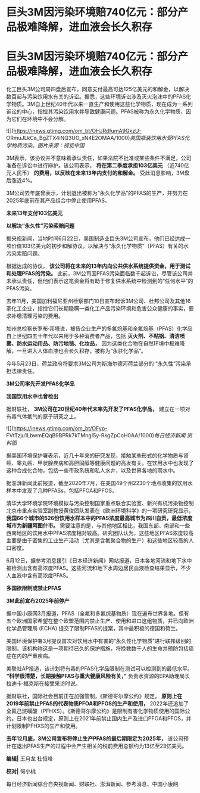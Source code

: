# 巨头3M因污染环境赔740亿元：部分产品极难降解，进血液会长久积存

# 巨头3M因污染环境赔740亿元：部分产品极难降解，进血液会长久积存

化工巨头3M公司周四盘后宣布，同意支付最高可达125亿美元的和解金，以解决数百起与污染饮用水有关的诉讼。据悉，这些环境诉讼涉及灭火泡沫中的PFAS化学物质。3M自上世纪40年代以来一直生产和使用这些化学物质，现在成为一系列诉讼的中心，指控其污染饮用水并导致健康问题。PFAS被称为永久化学物质，因为它们在环境中不会分解。

![](https://inews.gtimg.com/om_bt/OHJRdfumA9GkzU-
ORmuJLkCa_BgZTX4iNQ3UO_xN4E2OMAA/1000)_美国瓶装饮用水受PFAS化学物质污染。图片来源：视觉中国_

3M表示，该协议并不意味着承认责任，如果法院不批准或某些条件不满足，公司准备在诉讼中进行辩护。该公司表示， **将在第二季度承担103亿美元**
（近740亿元人民币） **的费用，以反映在未来13年内支付的和解金。** 受此消息影响，3M盘后涨近4%。

3M公司去年底曾表示，计划退出被称为“永久化学品”的PFAS的生产，并努力在2025年底前在其产品组合中停止使用PFAS。

**未来13年支付103亿美元**

**以解决“永久性”污染索赔问题**

据央视新闻，当地时间6月22日，美国制造业巨头3M公司宣布，他们已经达成一项价值103亿美元的初步和解协议，以解决与“永久化学物质”（PFAS）有关的水污染索赔问题。

根据达成的协议， **该公司将在未来的13年内向公共供水系统提供资金，用于测试和处理PFAS的污染。**
此前，3M公司因PFAS污染面临数千起诉讼，尽管该公司并未承认责任，但他们表示这笔资金将有助于修复供水系统中检测到的“任何水平”的PFAS污染。

去年11月，美国加利福尼亚州检察部门10日宣布起诉3M公司、杜邦公司及其他16家化工企业，指控它们长期隐瞒一类化工产品污染环境和危害公众健康的事实，要求补缴清理污染的费用。

加州总检察长罗布·邦塔说，被告企业生产的多氟烷基和全氟烷基（PFAS）化学品自上世纪四五十年代以来用于多种消费者产品，包括
**灭火剂、不粘锅、清洁喷雾、防水运动用品、防污地毯、化妆品，** 因为这类化合物在自然环境中极难降解，一旦进入人体血液也会长久积存，被称为“永驻化学品”。

今年5月23日，荷兰政府将要求3M公司为斯海尔德河荷兰部分的 “永久性”污染承担法律责任。

**3M公司率先开发PFAS化学品**

**我国饮用水中也曾检出**

据财联社， **3M公司在20世纪40年代末率先开发了PFAS化学品，** 建立在一项对有毒气体氟气的原子研究之上。

![](https://inews.gtimg.com/om_bt/OFyp-
FVtTzju1LbwmEQqB9BPRk7kTMngI5y-RkgZpCoH0AA/1000)_每日经济新闻 资料图_

据美国环境保护署表示，近几十年来的研究发现，接触某些形式的化学物质与肾癌、睾丸癌、甲状腺疾病和高胆固醇等健康问题的高发有关。在饮用水中也发现了这种合成化合物，包括一些市政系统和私人水井，以及世界各地的雨水中。

据澎湃新闻此前报道，截至2020年7月，在美国49个州2230个地点收集的饮用水样本中发现了几种PFASs，包括PFOA和PFOS。

清华大学环境学院环境模拟与污染控制国家重点联合实验室、新兴有机污染物控制北京市重点实验室副教授黄俊团队发表在《欧洲环境科学》的一项研究研究显示，
**我国66个城市的526份饮用水样本中的PFAS浓度最高城市为四川自贡，最低浓度城市为新疆阿图什市。**
需要注意的是，与其他地区相比，我国东部、南部和一些西南地区的饮用水中PFAS浓度相对较高。研究团队认为，这些地区PFAS浓度较高主要是由于密集的工业生产活动（尤其是含氟聚合物的生产）和这些地区较高的人口密度。

6月12日，据参考消息援引《日本经济新闻》网站报道，日本各地河流和地下水中被检测出含有高浓度PFAS。这些河流和地下水周边居民血液检查结果显示，不少人血液中含有高浓度PFAS。

**多国欲限制或禁止PFAS**

**3M此前宣布2025年前停产**

据中国小康网3月报道，PFAS（全氟和多氟烷基物质）现在遍布世界各地。但有五个欧洲国家希望在整个欧盟范围内禁止生产、使用和进口这组物质，并已向欧洲化学品管理局
(ECHA) 提交了限制PFAS的提案，其中最积极的德国和荷兰。

美国环境保护署3月提议首次对饮用水中有害的“永久性化学物质”进行联邦级别的限制，该机构称这是一项期待已久的保护措施，将挽救数千人的生命并预防包括癌症在内的严重疾病。

美联社AP报道，该计划将有毒的PFAS化学品限制在测试可以检测到的最低水平。 **“科学很清楚，长期接触PFAS与重大健康风险有关，”**
负责水资源的EPA助理局长拉迪卡·福克斯在接受采访时说。

据财联社，国际社会目前正在加强管制，《斯德哥尔摩公约》规定， **原则上在2019年前禁止PFAS的代表物质PFOA和PFOS的生产和使用，**
2022年还追加了全氟己烷磺酸（PFHXS）。《斯德哥尔摩公约》是限制有害化学物质使用的国际公约。日本也出台规定，原则上在2021年前禁止国内生产及进口PFOA和PFOS，并计划限制PFHXS的生产和使用。

**去年12月底，3M公司宣布将停止生产PFAS的最后期限定为2025年，**
该公司预计在退出PFAS生产的过程中会产生相关的税前费用总额约为13亿至23亿美元。

**编辑|** 王月龙 杜恒峰

**校对|** 何小桃

每日经济新闻综合自央视新闻、财联社、澎湃新闻、参考消息、中国小康网

